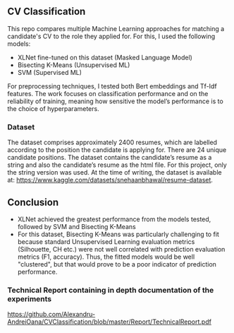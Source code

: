## CV Classification 
This repo compares multiple Machine Learning approaches for matching a candidate's CV to the role they applied for. 
For this, I used the following models:
* XLNet fine-tuned on this dataset (Masked Language Model)
* Bisecting K-Means (Unsupervised ML)
* SVM (Supervised ML)

For preprocessing techniques, I tested both Bert embeddings and Tf-Idf features.
The work focuses on classification performance and on the reliability of training, meaning how sensitive the model’s performance is to the choice of hyperparameters.

### Dataset
The dataset comprises approximately 2400 resumes, which are labelled according to the position the candidate is applying for. There are 24 unique candidate positions.
The dataset contains the candidate’s resume as a string and also the candidate’s resume as the html file.
For this project, only the string version was used. At the time of writing, the dataset is available at: https://www.kaggle.com/datasets/snehaanbhawal/resume-dataset.

## Conclusion
* XLNet achieved the greatest performance from the models tested, followed by SVM and Bisecting K-Means
* For this dataset, Bisecting K-Means was particularly challenging to fit because standard Unsupervised Learning evaluation metrics (Silhouette, CH etc.) were not well correlated with
prediction evaluation metrics (F1, accuracy). Thus, the fitted models would be well "clustered", but that would prove to be a poor indicator of prediction performance.

### Technical Report containing in depth documentation of the experiments
https://github.com/Alexandru-AndreiOana/CVClassification/blob/master/Report/TechnicalReport.pdf 
